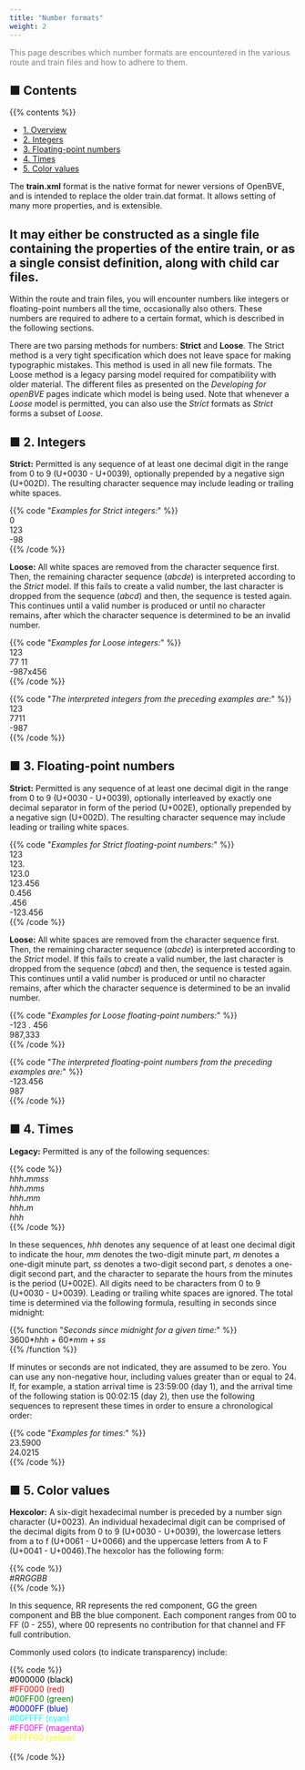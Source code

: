 ```yaml
---
title: "Number formats"
weight: 2
---
```


<font color="Gray">This page describes which number formats are encountered in the various route and train files and how to adhere to them.</font>

## ■ Contents

{{% contents %}}

- [1. Overview](#overview)
- [2. Integers](#integers)
- [3. Floating-point numbers](#floating)
- [4. Times](#times)
- [5. Color values](#colors)

The **train.xml** format is the native format for newer versions of OpenBVE, and is intended to replace the older train.dat format. It allows setting of many more properties, and is extensible.

## It may either be constructed as a single file containing the properties of the entire train, or as a single consist definition, along with child car files.

Within the route and train files, you will encounter numbers like integers or floating-point numbers all the time, occasionally also others. These numbers are required to adhere to a certain format, which is described in the following sections.

There are two parsing methods for numbers: **Strict** and **Loose**. The Strict method is a very tight specification which does not leave space for making typographic mistakes. This method is used in all new file formats. The Loose method is a legacy parsing model required for compatibility with older material. The different files as presented on the *Developing for openBVE* pages indicate which model is being used. Note that whenever a *Loose* model is permitted, you can also use the *Strict* formats as *Strict* forms a subset of *Loose*.

## <a name="integers"></a>■ 2. Integers

**Strict:** Permitted is any sequence of at least one decimal digit in the range from 0 to 9 (U+0030 - U+0039), optionally prepended by a negative sign (U+002D). The resulting character sequence may include leading or trailing white spaces.

{{% code "*Examples for Strict integers:*" %}}  
0  
123  
-98  
{{% /code %}}

**Loose:** All white spaces are removed from the character sequence first. Then, the remaining character sequence (*abcde*) is interpreted according to the *Strict* model. If this fails to create a valid number, the last character is dropped from the sequence (*abcd*) and then, the sequence is tested again. This continues until a valid number is produced or until no character remains, after which the character sequence is determined to be an invalid number. 

{{% code "*Examples for Loose integers:*" %}}  
123  
77 11  
-987x456  
{{% /code %}}

{{% code "*The interpreted integers from the preceding examples are:*" %}}  
123  
7711  
-987  
{{% /code %}}

## <a name="floating"></a>■ 3. Floating-point numbers

**Strict:** Permitted is any sequence of at least one decimal digit in the range from 0 to 9 (U+0030 - U+0039), optionally interleaved by exactly one decimal separator in form of the period (U+002E), optionally prepended by a negative sign (U+002D). The resulting character sequence may include leading or trailing white spaces.

{{% code "*Examples for Strict floating-point numbers:*" %}}  
123  
123\.  
123.0  
123.456  
0.456  
\.456  
-123.456  
{{% /code %}} 

**Loose:** All white spaces are removed from the character sequence first. Then, the remaining character sequence (*abcde*) is interpreted according to the *Strict* model. If this fails to create a valid number, the last character is dropped from the sequence (*abcd*) and then, the sequence is tested again. This continues until a valid number is produced or until no character remains, after which the character sequence is determined to be an invalid number. 

{{% code "*Examples for Loose floating-point numbers:*" %}}  
-123 . 456  
987,333  
{{% /code %}}  

{{% code "*The interpreted floating-point numbers from the preceding examples are:*" %}}  
-123.456  
987  
{{% /code %}}

## <a name="times"></a>■ 4. Times

**Legacy:** Permitted is any of the following sequences:

{{% code %}}  
*hhh*__.__*mmss*  
*hhh*__.__*mms*  
*hhh*__.__*mm*  
*hhh*__.__*m*  
*hhh*  
{{% /code %}}

In these sequences, *hhh* denotes any sequence of at least one decimal digit to indicate the hour, *mm* denotes the two-digit minute part, *m* denotes a one-digit minute part, *ss* denotes a two-digit second part, *s* denotes a one-digit second part, and the character to separate the hours from the minutes is the period (U+002E). All digits need to be characters from 0 to 9 (U+0030 - U+0039). Leading or trailing white spaces are ignored. The total time is determined via the following formula, resulting in seconds since midnight:

{{% function "*Seconds since midnight for a given time:*" %}}  
3600\**hhh* + 60\**mm* + *ss*  
{{% /function %}}

If minutes or seconds are not indicated, they are assumed to be zero. You can use any non-negative hour, including values greater than or equal to 24. If, for example, a station arrival time is 23:59:00 (day 1), and the arrival time of the following station is 00:02:15 (day 2), then use the following sequences to represent these times in order to ensure a chronological order:

{{% code "*Examples for times:*" %}}  
23.5900  
24.0215  
{{% /code %}}

## <a name="colors"></a>■ 5. Color values

**Hexcolor:** A six-digit hexadecimal number is preceded by a number sign character (U+0023). An individual hexadecimal digit can be comprised of the decimal digits from 0 to 9 (U+0030 - U+0039), the lowercase letters from a to f (U+0061 - U+0066) and the uppercase letters from A to F (U+0041 - U+0046).The hexcolor has the following form:

{{% code %}}  
\#*RRGGBB*  
{{% /code %}}

In this sequence, RR represents the red component, GG the green component and BB the blue component. Each component ranges from 00 to FF (0 - 255), where 00 represents no contribution for that channel and FF full contribution.

Commonly used colors (to indicate transparency) include:

{{% code %}}  
<font color="Black">#000000 (black)</font>  
<font color="Red">#FF0000 (red)</font>  
<font color="Green">#00FF00 (green)</font>  
<font color="Blue">#0000FF (blue)</font>  
<font color="Cyan">#00FFFF (cyan)</font>  
<font color="Magenta">#FF00FF (magenta)</font>  
<font color="Yellow">#FFFF00 (yellow)</font>  
<font color="White">#FFFFFF (white)</font>  
{{% /code %}}